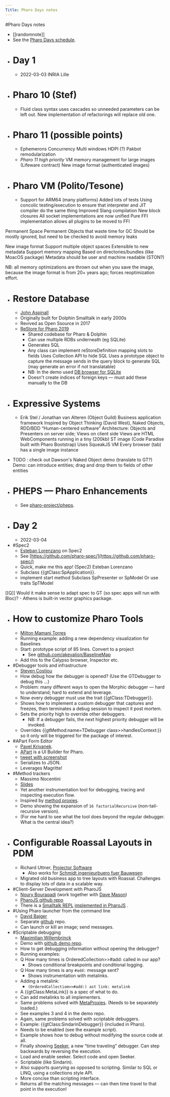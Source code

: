 ---Title: Pharo Days notes---#Pharo Days notes- [[randomnote]]- See the [Pharo Days schedule](https://days.pharo.org/#schedule).- # Day 1    - 2022-03-03 INRIA Lille- # Pharo 10 (Stef)    - Fluid class syntax uses cascades so unneeded parameters can be left out.
New implementation of refactorings will replace old one.- # Pharo 11 (possible points)    - Ephemerons
Concurrency
Multi windows
HDPI (?)
Pakbot remodularization    - *Pharo 11 high priority*
VM memory management for large images (Lifeware contract)
New image format (authenticated images)- # Pharo VM (Polito/Tesone)    - Support for ARM64 (many platforms)
Added lots of tests
Using concolic testing/execution to ensure that interpreter and JIT compiler do the same thing
Improved Slang compilation
New block closures
All socket implementations are now unified
Pure FFI implementation allows all plugins to be moved to FFI

Permanent Space
Permanent Objects that waste time for GC
Should be mostly ignored, but need to be checked to avoid memory leaks

New image format
Support multiple object spaces
Extensible to new metadata
Support memory mapping
Based on directories/bundles (like MoacOS package)
Metadata should be user and machine readable (STON?)

NB: all memory optimizations are thrown out when you save the image, because the image format is from 20+ years ago; forces reoptimization effort.- # Restore Database    - [John Aspinall](https://github.com/rko281)    - Originally built for Dolphin Smalltalk in early 2000s    - Revived as Open Ssource in 2017    - [ReStore for Pharo 2019](https://github.com/rko281/ReStoreForPharo)        - Shared codebase for Pharo & Dolphin        - Can use multiple RDBs underneath (eg SQLite)        - Generates SQL        - Any class can implement reStoreDefinition mapping slots to fields
Uses Collection API to hide SQL
Uses a prototype object to capture the message sends in the query block to generate SQL (may generate an error if not translatable)        - NB: In the demo used [DB browser for SQLite](https://sqlitebrowser.org)        - Doesn't create indices of foreign keys — must add these manually to the DB- # Expressive Systems    - Erik Stel / Jonathan van Alteren (Object Guild)
Business application framework
Inspired by Object Thinking (David West), Naked Objects, RDD/BDD
“Human-centered software”
Architecture: Objects and Presenters on server side; Views on client side
Views are HTML WebComponents
running in a tiny (200kb) ST image (Code Paradise built with Pharo Bootstrap)
Uses SqueakJS VM
Every browser (tab) has a single image instance
* TODO : check out Dawson's Naked Object demo (translate to GT?)
Demo: can introduce entities; drag and drop them to fields of other entities- # PHEPS — Pharo Enhancements    - See [pharo-project/pheps](https://github.com/pharo-project/pheps).- # Day 2    - 2022-03-04- #Spec2    - [Esteban Lorenzano](https://github.com/estebanlm) on Spec2    - See [https://github.com/pharo-spec/](https://github.com/pharo-spec/)    - Quick, make me this app! (Spec2)
Esteban Lorenzano    - Subclass {{gtClass:SpApplication}}.    - implement start method
Subclass SpPresenter or SpModel
Or use traits SpTModel

[[Q]] Would it make sense to adapt spec to GT (so spec apps will run with Bloc)?    - Athens is built-in vector graphics package.- # How to customize Pharo Tools    - [Milton Mamani Torres](https://github.com/akevalion)    - Running example: adding a new dependency visualization for Baselines    - Start: prototype script of 85 lines. Convert to a project        - See [github.com/akevalion/BaselineMap](https://github.com/akevalion/BaselineMap)    - Add this to the Calypso browser, Inspector etc.- #Debugger tools and infrastructure    - [Steven Costiou](https://kloum.io/costiou/en/index.html)    - How debug how the debugger is opened? (Use the GTDebugger to debug this ...)    - Problem: many different ways to open the Morphic debugger — hard to understand; hard to extend and leverage.    - Now every debugger must use the trait {{gtClass:TDebugger}}.    - Shows how to implement a custom debugger that captures and freezes, then terminates a debug session to inspect it post mortem.    - Sets the priority high to override other debuggers.        - NB: If a debugger fails, the next highest priority debugger will be invoked.    - Overrides {{gtMethod:name=TDebugger class>>handlesContext:}} so it only will be triggered for the package of interest.- #APart Form Editor    - [Pavel Krivanek](https://github.com/pavel-krivanek).    - [APart](https://github.com/bauing-schmidt/APart) is a UI Builder for Pharo.    - [tweet with screenshot](https://twitter.com/pavelkrivanek1/status/1369553244138184704)    - Serializes to JSON.    - Leverages Magritte!- #Method trackers    - Massimo Nocentini    - [Slides](https://bauing-schmidt.github.io/MethodTracker/PharoDays22.slides.html#/)    - Yet another instrumentation tool for debugging, tracing and inspecting execution flow.    - Inspired by [method proxies](https://github.com/pharo-contributions/MethodProxies).    - Demo showing the expansion of `16 factorialRecursive` (non-tail-recursive version).    - (For me hard to see what the tool does beyond the regular debugger. What is the central idea?)- # Configurable Roassal Layouts in PDM    - Richard Uttner, [Projector Software](https://projector.de/impressum-en.html)        - Also works for [Schmidt ingenieurbuero fuer Bauwesen](https://www.bauing-schmidt.de/?page_id=245#)    - Migrated old business app to tree layouts with Roassal. Challenges to display lots of data in a scalable way.- #Client-Server Development with PharoJS    - [Noury Bouraqadi](https://github.com/bouraqadi) (work together with [Dave Mason](https://sarg.ryerson.ca/dmason/))    - [PharoJS github repo](https://github.com/PharoJS/PharoJS)    - There is a [Smalltalk REPL](https://pharojs.org/repl) [implemented in PharoJS](https://github.com/PharoJS/WebStREPL/blob/main/README.md) .- #Using Pharo launcher from the command line    - [David Bajger](https://github.com/Bajger)    - Separate [github](https://github.com/PharoLauncherCmdLine/CommandLineLauncher) repo.    - Can launch or kill an image; send messages.- #Scriptable debugging    - [Maximilian Willembrinck](https://github.com/maxwills)    - Demo with [github demo repo](https://github.com/maxwills/PharoDays2022).    - How to get debugging information without opening the debugger?    - Running examples:    - Q How many times is OrderedCollection>>#add: called in our app?        - Shows conditional breakpoints and conditional logging.    - Q How many times is any `#add:` message sent?        - Shows instrumentation with metalinks.    - Adding a metalink:        - `(OrderedCollectiom>>#add:) ast link: metalink`    - A {{gtClass:MetaLink}}  is a spec of what to do.    - Can add metalinks to all implementers.    - Same problems solved with [MetaProxies](https://github.com/pharo-contributions/MethodProxies). (Needs to be separately loaded.)    - See examples 3 and 4 in the demo repo.    - Again, same problems solved with scriptable debuggers.    - Example: {{gtClass:SindarinDebugger}} (included in Pharo).    - Needs to be enabled (see the example script).    - Example shows how to debug without modifying the source code at all.    - Finally showing [Seeker](https://github.com/maxwills/SeekerDebugger), a new “time traveling” debugger. Can step backwards by reversing the execution.    - Load and enable seeker. Select code and open Seeker.    - Scriptable (like Sindarin).    - Also supports *querying* as opposed to scripting. Similar to SQL or LINQ, using a collections style API.    - More concise than scripting interface.    - Returns all the matching messages — can then time travel to that point in the execution!